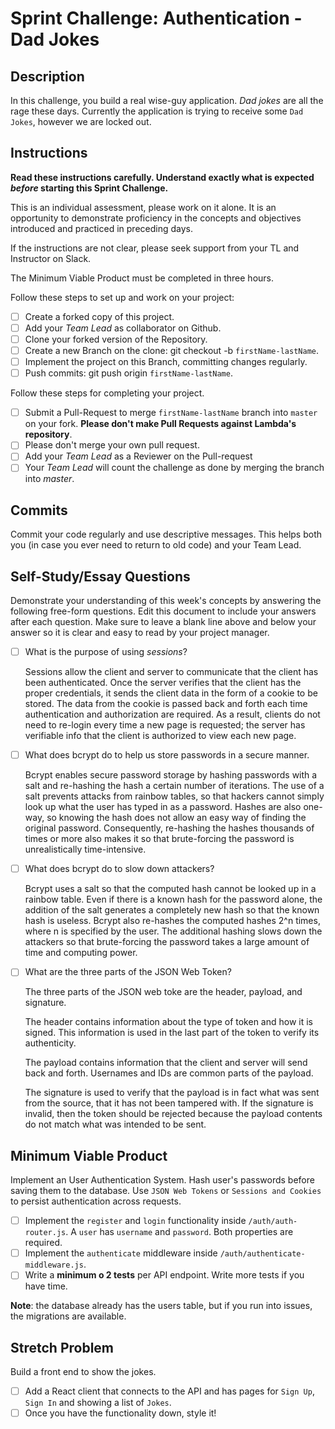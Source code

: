 # Sprint Challenge: Authentication - Dad Jokes

## Description

In this challenge, you build a real wise-guy application. _Dad jokes_ are all the rage these days. Currently the application is trying to receive some `Dad Jokes`, however we are locked out.

## Instructions

**Read these instructions carefully. Understand exactly what is expected _before_ starting this Sprint Challenge.**

This is an individual assessment, please work on it alone. It is an opportunity to demonstrate proficiency in the concepts and objectives introduced and practiced in preceding days.

If the instructions are not clear, please seek support from your TL and Instructor on Slack.

The Minimum Viable Product must be completed in three hours.

Follow these steps to set up and work on your project:

- [ ] Create a forked copy of this project.
- [ ] Add your _Team Lead_ as collaborator on Github.
- [ ] Clone your forked version of the Repository.
- [ ] Create a new Branch on the clone: git checkout -b `firstName-lastName`.
- [ ] Implement the project on this Branch, committing changes regularly.
- [ ] Push commits: git push origin `firstName-lastName`.

Follow these steps for completing your project.

- [ ] Submit a Pull-Request to merge `firstName-lastName` branch into `master` on your fork. **Please don't make Pull Requests against Lambda's repository**.
- [ ] Please don't merge your own pull request.
- [ ] Add your _Team Lead_ as a Reviewer on the Pull-request
- [ ] Your _Team Lead_ will count the challenge as done by merging the branch into _master_.

## Commits

Commit your code regularly and use descriptive messages. This helps both you (in case you ever need to return to old code) and your Team Lead.

## Self-Study/Essay Questions

Demonstrate your understanding of this week's concepts by answering the following free-form questions. Edit this document to include your answers after each question. Make sure to leave a blank line above and below your answer so it is clear and easy to read by your project manager.

- [ ] What is the purpose of using _sessions_?

    Sessions allow the client and server to communicate that the client has been authenticated. Once the server verifies that the client has the proper credentials, it sends the client data in the form of a cookie to be stored. The data from the cookie is passed back and forth each time authentication and authorization are required. As a result, clients do not need to re-login every time a new page is requested; the server has verifiable info that the client is authorized to view each new page.

- [ ] What does bcrypt do to help us store passwords in a secure manner.

    Bcrypt enables secure password storage by hashing passwords with a salt and re-hashing the hash a certain number of iterations. The use of a salt prevents attacks from rainbow tables, so that hackers cannot simply look up what the user has typed in as a password. Hashes are also one-way, so knowing the hash does not allow an easy way of finding the original password. Consequently, re-hashing the hashes thousands of times or more also makes it so that brute-forcing the password is unrealistically time-intensive. 

- [ ] What does bcrypt do to slow down attackers?

    Bcrypt uses a salt so that the computed hash cannot be looked up in a rainbow table. Even if there is a known hash for the password alone, the addition of the salt generates a completely new hash so that the known hash is useless. Bcrypt also re-hashes the computed hashes 2^n times, where n is specified by the user. The additional hashing slows down the attackers so that brute-forcing the password takes a large amount of time and computing power.

- [ ] What are the three parts of the JSON Web Token?

    The three parts of the JSON web toke are the header, payload, and signature.

    The header contains information about the type of token and how it is signed. This information is used in the last part of the token to verify its authenticity.

    The payload contains information that the client and server will send back and forth. Usernames and IDs are common parts of the payload.

    The signature is used to verify that the payload is in fact what was sent from the source, that it has not been tampered with. If the signature is invalid, then the token should be rejected because the payload contents do not match what was intended to be sent.

## Minimum Viable Product

Implement an User Authentication System. Hash user's passwords before saving them to the database. Use `JSON Web Tokens` or `Sessions and Cookies` to persist authentication across requests.

- [ ] Implement the `register` and `login` functionality inside `/auth/auth-router.js`. A `user` has `username` and `password`. Both properties are required.
- [ ] Implement the `authenticate` middleware inside `/auth/authenticate-middleware.js`.
- [ ] Write a **minimum o 2 tests** per API endpoint. Write more tests if you have time.

**Note**: the database already has the users table, but if you run into issues, the migrations are available.

## Stretch Problem

Build a front end to show the jokes.

- [ ] Add a React client that connects to the API and has pages for `Sign Up`, `Sign In` and showing a list of `Jokes`.
- [ ] Once you have the functionality down, style it!

